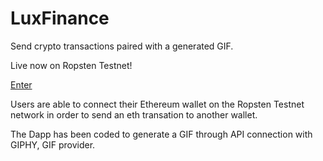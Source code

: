 # LuxFinance

Send crypto transactions paired with a generated GIF.

Live now on Ropsten Testnet!

[Enter](https://www.luxfinance.xyz/)

Users are able to connect their Ethereum wallet on the Ropsten Testnet network in order to send an eth transation to another wallet.

The Dapp has been coded to generate a GIF through API connection with GIPHY, GIF provider.


